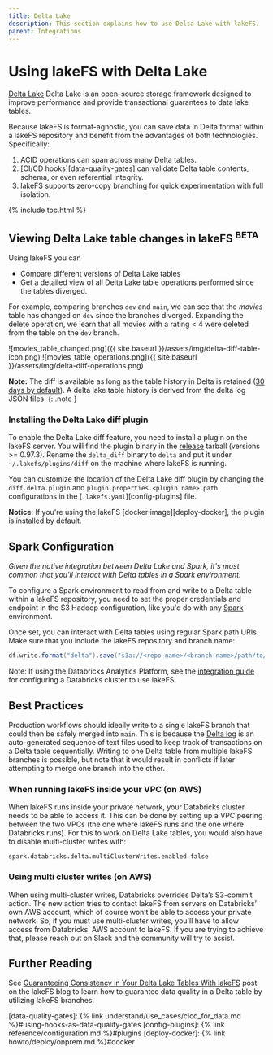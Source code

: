 ```yaml
---
title: Delta Lake
description: This section explains how to use Delta Lake with lakeFS.
parent: Integrations
---
```


# Using lakeFS with Delta Lake

[Delta Lake](https://delta.io/) Delta Lake is an open-source storage framework designed to improve performance and provide transactional guarantees to data lake tables.

Because lakeFS is format-agnostic, you can save data in Delta format within a lakeFS repository and benefit from the advantages of both technologies.  Specifically:

1. ACID operations can span across many Delta tables.
2. [CI/CD hooks][data-quality-gates] can validate Delta table contents, schema, or even referential integrity.
3. lakeFS supports zero-copy branching for quick experimentation with full isolation.

{% include toc.html %}

## Viewing Delta Lake table changes in lakeFS <sup>BETA</sup>

Using lakeFS you can
* Compare different versions of Delta Lake tables
* Get a detailed view of all Delta Lake table operations performed since the tables diverged.

For example, comparing branches `dev` and `main`, we can see that the _movies_ table has changed on `dev` since the branches diverged.
Expanding the delete operation, we learn that all movies with a rating < 4 were deleted from the table on the `dev` branch.

![movies_table_changed.png]({{ site.baseurl }}/assets/img/delta-diff-table-icon.png)
![movies_table_operations.png]({{ site.baseurl }}/assets/img/delta-diff-operations.png)

**Note:**
The diff is available as long as the table history in Delta is retained ([30 days by default](https://docs.databricks.com/delta/history.html#configure-data-retention-for-time-travel)). A delta lake table history is derived from the delta log JSON files.
{: .note }

### Installing the Delta Lake diff plugin

To enable the Delta Lake diff feature, you need to install a plugin on the lakeFS server. You will find the plugin binary in the
[release](https://github.com/treeverse/lakeFS/releases/latest) tarball (versions >= 0.97.3).
Rename the `delta_diff` binary to `delta` and put it under `~/.lakefs/plugins/diff` on the machine where lakeFS is running. 

You can customize the location of the Delta Lake diff plugin by changing the `diff.delta.plugin` and 
`plugin.properties.<plugin name>.path` configurations in the [`.lakefs.yaml`][config-plugins] file.

**Notice**: If you're using the lakeFS [docker image][deploy-docker], the plugin is installed by default.

## Spark Configuration

_Given the native integration between Delta Lake and Spark, it's most common that you'll interact with Delta tables in a Spark environment._

To configure a Spark environment to read from and write to a Delta table within a lakeFS repository, you need to set the proper credentials and endpoint in the S3 Hadoop configuration, like you'd do with any [Spark](./spark.md) environment.

Once set, you can interact with Delta tables using regular Spark path URIs. Make sure that you include the lakeFS repository and branch name:

```scala
df.write.format("delta").save("s3a://<repo-name>/<branch-name>/path/to/delta-table")
```

Note: If using the Databricks Analytics Platform, see the [integration guide](./spark.md#installation) for configuring a Databricks cluster to use lakeFS.

## Best Practices

Production workflows should ideally write to a single lakeFS branch that could then be safely merged into `main`. This is because the [Delta log](https://databricks.com/blog/2019/08/21/diving-into-delta-lake-unpacking-the-transaction-log.html) is an auto-generated sequence of text files used to keep track of transactions on a Delta table sequentially. Writing to one Delta table from multiple lakeFS branches is possible, but note that it would result in conflicts if later attempting to merge one branch into the other.

### When running lakeFS inside your VPC (on AWS)

When lakeFS runs inside your private network, your Databricks cluster needs to be able to access it. 
This can be done by setting up a VPC peering between the two VPCs 
(the one where lakeFS runs and the one where Databricks runs). For this to work on Delta Lake tables, you would also have to disable multi-cluster writes with:

```
spark.databricks.delta.multiClusterWrites.enabled false
```

### Using multi cluster writes (on AWS)

When using multi-cluster writes, Databricks overrides Delta’s S3-commit action. 
The new action tries to contact lakeFS from servers on Databricks’ own AWS account, which of course won’t be able to access your private network. 
So, if you must use multi-cluster writes, you’ll have to allow access from Databricks’ AWS account to lakeFS. 
If you are trying to achieve that, please reach out on Slack and the community will try to assist.

## Further Reading

See [Guaranteeing Consistency in Your Delta Lake Tables With lakeFS](https://lakefs.io/guarantee-consistency-in-your-delta-lake-tables-with-lakefs/) post on the lakeFS blog to learn how to 
guarantee data quality in a Delta table by utilizing lakeFS branches.


[data-quality-gates]:  {% link understand/use_cases/cicd_for_data.md %}#using-hooks-as-data-quality-gates
[config-plugins]:  {% link reference/configuration.md %}#plugins
[deploy-docker]:  {% link howto/deploy/onprem.md %}#docker
